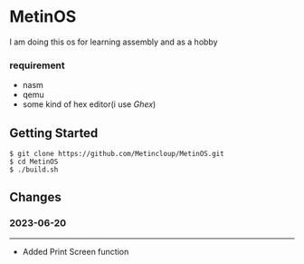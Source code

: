 # MetinOS

I am doing this os for learning assembly and as a hobby


### **requirement**

+ nasm
+ qemu
+ some kind of hex editor(i use *Ghex*)


## Getting Started

```shell
$ git clone https://github.com/Metincloup/MetinOS.git
$ cd MetinOS
$ ./build.sh
```

## Changes

### **2023-06-20**
---
+	Added Print Screen function 
